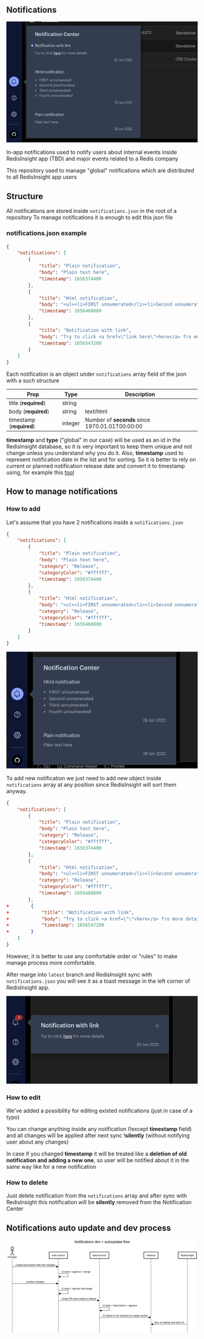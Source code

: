 ## Notifications
![Notification Center](docs/notification_center.png)

In-app notifications used to notify users about internal events inside RedisInsight app (TBD) and major events related to a Redis company

This repository used to manage "global" notifications which are distributed to all RedisInsight app users

## Structure

All notifications are stored inside `notifications.json` in the root of a repository
To manage notifications it is enough to edit this json file

### notifications.json example
```json
{
    "notifications": [
        {
            "title": "Plain notification",
            "body": "Plain text here",
            "timestamp": 1656374400
        },
        {
            "title": "Html notification",
            "body": "<ul><li>FIRST unnumerated</li><li>Second unnumerated</li><li>Third unnumerated</li><li>Fourth unnumerated</li></ul>",
            "timestamp": 1656460800
        },
        {
            "title": "Notification with link",
            "body": "Try to click <a href=\"link here\">here</a> fro more details",
            "timestamp": 1656547200
        }
    ]
}
```

Each notification is an object under `notifications` array field of the json
with a such structure

| Prop | Type | Description |
| --- | --- | --- |
| title (**required**)      | string |  |
| body (**required**)       | string | text/html |
| timestamp (**required**)  | integer | Number of **seconds** since 1970.01.01T00:00:00  |

**timestamp** and **type** ("global" in our case) will be used as an id
in the RedisInsight database, so it is very important to keep them unique and not change
unless you understand why you do it. Also, **timestamp** used to represent notification
date in the list and for sorting. So it is better to rely on current or
planned notification release date and convert it to timestamp using,
for example this [tool](https://www.epochconverter.com/)

## How to manage notifications
### How to add

Let's assume that you have 2 notifications inside a `notifications.json`
```json
{
    "notifications": [
        {
            "title": "Plain notification",
            "body": "Plain text here",
            "category": "Release",
            "categoryColor": "#ffffff",
            "timestamp": 1656374400
        },
        {
            "title": "Html notification",
            "body": "<ul><li>FIRST unnumerated</li><li>Second unnumerated</li><li>Third unnumerated</li><li>Fourth unnumerated</li></ul>",
            "category": "Release",
            "categoryColor": "#ffffff",
            "timestamp": 1656460800
        }
    ]
}
```
![Notification Center](docs/2_notifications_list.png)

To add new notification we just need to add new object inside `notifications` array
at any position since RedisInsight will sort them anyway.
```json
{
    "notifications": [
        {
            "title": "Plain notification",
            "body": "Plain text here",
            "category": "Release",
            "categoryColor": "#ffffff",
            "timestamp": 1656374400
        },
        {
            "title": "Html notification",
            "body": "<ul><li>FIRST unnumerated</li><li>Second unnumerated</li><li>Third unnumerated</li><li>Fourth unnumerated</li></ul>",
            "category": "Release",
            "categoryColor": "#ffffff",
            "timestamp": 1656460800
        },
+        {
+            "title": "Notification with link",
+            "body": "Try to click <a href=\"\">here</a> fro more details",
+            "timestamp": 1656547200
+        }
    ]
}
```
However, it is better to use any comfortable order or "rules" to make manage process
more comfortable.

After marge into `latest` branch and RedisInsight sync with `notifications.json`
you will see it as a toast message in the left corner of RedisInsight app.

![New Notification](docs/new_notification.png)

### How to edit
We've added a possibility for editing existed notifications (just in case of a typo)

You can change anything inside any notification (!except **timestamp** field) and all
changes will be applied after next sync !**silently** (without notifying user about any changes)

In case if you changed **timestamp** it will be treated like a
**deletion of old notification and adding a new one**, so user will be notified about it
in the same way like for a new notification

### How to delete
Just delete notification from the `notifications` array and after sync with RedisInsight
this notification will be **silently** removed from the Notification Center

## Notifications auto update and dev process

![](docs/flow.png)
